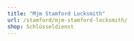 ```yaml
---
title: "Mjm Stamford Locksmith"
url: /stamford/mjm-stamford-locksmith/
shop: Schlüsseldienst
---
```

